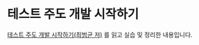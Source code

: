 # 테스트 주도 개발 시작하기
[테스트 주도 개발 시작하기(최범균 저)](http://www.yes24.com/Product/Goods/89145195) 를 읽고 실습 및 정리한 내용입니다.